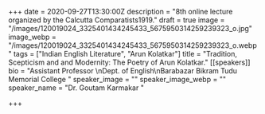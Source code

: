 +++
date = 2020-09-27T13:30:00Z
description = "8th online lecture organized by the Calcutta Comparatists1919."
draft = true
image = "/images/120019024_3325401434245433_5675950314259239323_o.jpg"
image_webp = "/images/120019024_3325401434245433_5675950314259239323_o.webp"
tags = ["Indian English Literature", "Arun Kolatkar"]
title = "Tradition, Scepticism and and Modernity: The Poetry of Arun Kolatkar."
[[speakers]]
bio = "Assistant Professor \nDept. of English\nBarabazar Bikram Tudu Memorial College "
speaker_image = ""
speaker_image_webp = ""
speaker_name = "Dr. Goutam Karmakar  "

+++
